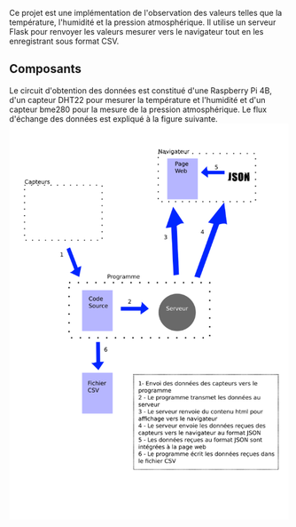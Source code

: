 Ce projet est une implémentation de l'observation des valeurs telles que la température, l'humidité et la pression atmosphérique. Il utilise un serveur Flask pour renvoyer les valeurs mesurer vers le navigateur tout en les enregistrant sous format CSV.

## Composants

Le circuit d'obtention des données est constitué d'une Raspberry Pi 4B, d'un capteur DHT22 pour mesurer la température et l'humidité et d'un capteur bme280 pour la mesure de la pression atmosphérique. Le flux d'échange des données est expliqué à la figure suivante.
![](./flow.png)
